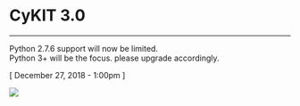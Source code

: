 CyKIT 3.0
=
<hr />

Python 2.7.6 support will now be limited. <br>
Python 3+ will be the focus. please upgrade accordingly.

 [ December 27, 2018 - 1:00pm ]
 
<img src="https://raw.githubusercontent.com/CymatiCorp/CyKit/git-images/Images/CyKIT-Flowchart.png" />
